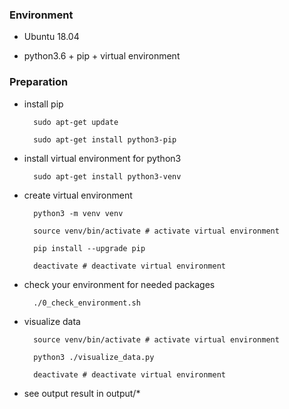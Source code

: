 ### Environment

* Ubuntu 18.04

* python3.6 + pip + virtual environment


### Preparation

* install pip

        sudo apt-get update

        sudo apt-get install python3-pip

* install virtual environment for python3

        sudo apt-get install python3-venv

* create virtual environment

        python3 -m venv venv
        
        source venv/bin/activate # activate virtual environment
        
        pip install --upgrade pip
        
        deactivate # deactivate virtual environment

* check your environment for needed packages

        ./0_check_environment.sh

* visualize data

        source venv/bin/activate # activate virtual environment
        
        python3 ./visualize_data.py
        
        deactivate # deactivate virtual environment
        
* see output result in output/*